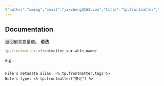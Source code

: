 ```yaml
---
{"author":"aming","email":"jikcheng@163.com","title":"tp.frontmatter","creation_date":"2022-11-27 17:41","Last modified date":"2022-11-27 18:48","tags":"tp.frontmatter","File Folder with relative path":"soft/Doc/obsidian/Plugin/Templater","remark":null,"other":null,"dg-publish":true,"permalink":"/soft/doc/obsidian/plugin/templater/tp-frontmatter/","dgPassFrontmatter":true}
---
```




## Documentation
返回前言变量值。
**语法**
```javascript
tp.frontmatter.<frontmatter_variable_name>
```


e.g.
```

File's metadata alias: <% tp.frontmatter.tags %>
Note's type: <% tp.frontmatter["备注"] %>
```